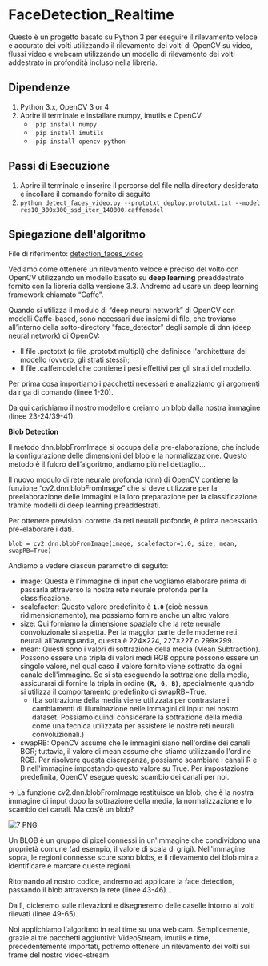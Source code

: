 # FaceDetection_Realtime
Questo è un progetto basato su Python 3 per eseguire il rilevamento veloce e accurato dei volti utilizzando il rilevamento dei volti di OpenCV su video, flussi video e webcam utilizzando un modello di rilevamento dei volti addestrato in profondità incluso nella libreria.

## Dipendenze
1. Python 3.x, OpenCV 3 or 4
2. Aprire il terminale e installare numpy, imutils e OpenCV
   * ``` pip install numpy```
   * ``` pip install imutils```
   * ``` pip install opencv-python```


## Passi di Esecuzione
1. Aprire il terminale e inserire il percorso del file nella directory desiderata e incollare il comando fornito di seguito
2. ```python detect_faces_video.py --prototxt deploy.prototxt.txt --model res10_300x300_ssd_iter_140000.caffemodel```

## Spiegazione dell'algoritmo
File di riferimento: [detection_faces_video](detect_faces_video.py)

Vediamo come ottenere un rilevamento veloce e preciso del volto con OpenCV utilizzando un modello basato su **deep learning** preaddestrato fornito con la libreria dalla versione 3.3. Andremo ad usare un deep learning framework chiamato “Caffe”.

Quando si utilizza il modulo di “deep neural network” di OpenCV con modelli Caffe-based, sono necessari due insiemi di file, che troviamo all’interno della sotto-directory "face_detector" degli sample di dnn (deep neural network) di OpenCV:

- Il file .prototxt (o file .prototxt multipli) che definisce l'architettura del modello (ovvero, gli strati stessi);
- Il file .caffemodel che contiene i pesi effettivi per gli strati del modello.

Per prima cosa importiamo i pacchetti necessari e analizziamo gli argomenti da riga di comando (linee 1-20).

Da qui carichiamo il nostro modello e creiamo un blob dalla nostra immagine (linee 23-24/39-41).

**Blob Detection**

Il metodo dnn.blobFromImage si occupa della pre-elaborazione, che include la configurazione delle dimensioni del blob e la normalizzazione. Questo metodo è il fulcro dell’algoritmo, andiamo più nel dettaglio…

Il nuovo modulo di rete neurale profonda (dnn) di OpenCV contiene la funzione “cv2.dnn.blobFromImage” che si deve utilizzare per la preelaborazione delle immagini e la loro preparazione per la classificazione tramite modelli di deep learning preaddestrati.

Per ottenere previsioni corrette da reti neurali profonde, è prima necessario pre-elaborare i dati.

```blob = cv2.dnn.blobFromImage(image, scalefactor=1.0, size, mean, swapRB=True)```

Andiamo a vedere ciascun parametro di seguito:

- image: Questa è l'immagine di input che vogliamo elaborare prima di passarla attraverso la nostra rete neurale profonda per la classificazione.
- scalefactor: Questo valore predefinito è **`1.0`** (cioè nessun ridimensionamento), ma possiamo fornire anche un altro valore.
- size: Qui forniamo la dimensione spaziale che la rete neurale convoluzionale si aspetta. Per la maggior parte delle moderne reti neurali all'avanguardia, questa è 224×224, 227×227 o 299×299.
- mean: Questi sono i valori di sottrazione della media (Mean Subtraction). Possono essere una tripla di valori medi RGB oppure possono essere un singolo valore, nel qual caso il valore fornito viene sottratto da ogni canale dell'immagine. Se si sta eseguendo la sottrazione della media, assicurarsi di fornire la tripla in ordine **`(R, G, B)`**, specialmente quando si utilizza il comportamento predefinito di swapRB=True.
    - (La sottrazione della media viene utilizzata per contrastare i cambiamenti di illuminazione nelle immagini di input nel nostro dataset. Possiamo quindi considerare la sottrazione della media come una tecnica utilizzata per assistere le nostre reti neurali convoluzionali.)
- swapRB: OpenCV assume che le immagini siano nell'ordine dei canali BGR; tuttavia, il valore di mean assume che stiamo utilizzando l'ordine RGB. Per risolvere questa discrepanza, possiamo scambiare i canali R e B nell'immagine impostando questo valore su True. Per impostazione predefinita, OpenCV esegue questo scambio dei canali per noi.

→ La funzione cv2.dnn.blobFromImage restituisce un blob, che è la nostra immagine di input dopo la sottrazione della media, la normalizzazione e lo scambio dei canali. Ma cos’è un blob? 

![7 PNG](https://github.com/lakshandemel24/Face-Detection/assets/95341218/abc00b6e-6c39-4f99-9173-e0b5efac0a5b)

Un BLOB è un gruppo di pixel connessi in un'immagine che condividono una proprietà comune (ad esempio, il valore di scala di grigi). Nell'immagine sopra, le regioni connesse scure sono blobs, e il rilevamento dei blob mira a identificare e marcare queste regioni.


Ritornando al nostro codice, andremo ad applicare la face detection, passando il blob attraverso la rete (linee 43-46)...

Da lì, cicleremo sulle rilevazioni e disegneremo delle caselle intorno ai volti rilevati (linee 49-65).

Noi applichiamo l'algoritmo in real time su una web cam. Semplicemente, grazie ai tre pacchetti aggiuntivi: VideoStream, imutils e time, precedentemente importati, potremo ottenere un rilevamento dei volti sui frame del nostro video-stream. 
